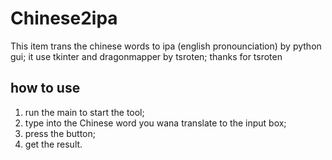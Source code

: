 # Chinese2ipa
This item trans the chinese words to ipa (english pronounciation) by python gui; it use tkinter and dragonmapper by tsroten; thanks for tsroten
## how to use
1. run the main to start the tool;
2. type into the Chinese word you wana translate to the input box;
3. press the button;
4. get the result.
